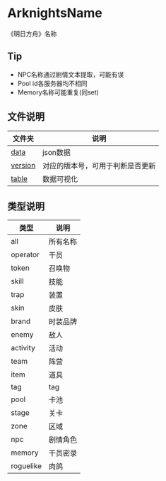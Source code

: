 # ArknightsName
《明日方舟》名称

## Tip

 - NPC名称通过剧情文本提取，可能有误
 - Pool id各服务器均不相同
 - Memory名称可能重复(同set)

## 文件说明

| 文件夹 | 说明 |
| --- | --- |
| [data](./data) | json数据 |
| [version](./version) | 对应的版本号，可用于判断是否更新 |
| [table](./table) | 数据可视化

## 类型说明

| 类型 | 说明 |
| --- | --- |
| all | 所有名称 |
| operator | 干员 |
| token | 召唤物 |
| skill | 技能 |
| trap | 装置 |
| skin | 皮肤 |
| brand | 时装品牌 |
| enemy | 敌人 |
| activity | 活动 |
| team | 阵营 |
| item | 道具 |
| tag | tag |
| pool | 卡池 |
| stage | 关卡 |
| zone | 区域 |
| npc | 剧情角色 |
| memory | 干员密录 |
| roguelike | 肉鸽 |

